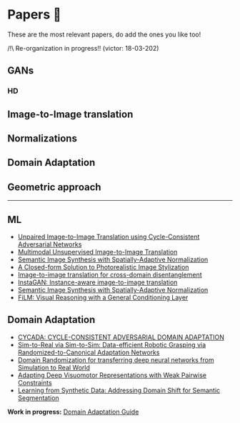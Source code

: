 # Papers 📜

These are the most relevant papers, do add the ones you like too!

/!\ Re-organization in progress!! (victor: 18-03-202)

## GANs

### HD

## Image-to-Image translation

## Normalizations

## Domain Adaptation

## Geometric approach

---

## ML

* [Unpaired Image-to-Image Translation using Cycle-Consistent Adversarial Networks](https://arxiv.org/pdf/1703.10593.pdf)
* [Multimodal Unsupervised Image-to-Image Translation](https://arxiv.org/pdf/1804.04732.pdf)
* [Semantic Image Synthesis with Spatially-Adaptive Normalization](https://arxiv.org/abs/1903.07291)
* [A Closed-form Solution to Photorealistic Image Stylization](https://arxiv.org/abs/1802.06474)
* [Image-to-image translation for cross-domain disentanglement](https://arxiv.org/abs/1805.09730)
* [InstaGAN: Instance-aware image-to-image translation](https://openreview.net/pdf?id=ryxwJhC9YX)
* [Semantic Image Synthesis with Spatially-Adaptive Normalization](https://arxiv.org/abs/1903.07291)
* [FiLM: Visual Reasoning with a General Conditioning Layer](https://arxiv.org/pdf/1709.07871.pdf)

## Domain Adaptation 

* [CYCADA: CYCLE-CONSISTENT ADVERSARIAL DOMAIN ADAPTATION](https://arxiv.org/pdf/1711.03213.pdf)
* [Sim-to-Real via Sim-to-Sim: Data-efficient Robotic Grasping via Randomized-to-Canonical Adaptation Networks](https://arxiv.org/pdf/1812.07252.pdf)
* [Domain Randomization for transferring deep neural networks from Simulation to Real World](https://arxiv.org/pdf/1703.06907.pdf)
* [Adapting Deep Visuomotor Representations with Weak Pairwise Constraints](https://arxiv.org/pdf/1511.07111.pdf)
* [Learning from Synthetic Data: Addressing Domain Shift for Semantic Segmentation](https://arxiv.org/pdf/1711.06969.pdf)

**Work in progress:** [Domain Adaptation Guide](https://docs.google.com/presentation/d/17R1xWwadtpLDj1IGUMOZhw4WfKuIRwzfgvqBNEVdeMY/edit?usp=sharing)
